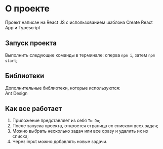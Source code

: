 # О проекте

Проект написан на React JS с использованием шаблона Create React App и Typescript

## Запуск проекта

Выполнить следующие команды в терминале: сперва ```npm i```, затем ```npm start```;   

## Библиотеки

Дополнительные библиотеки, которые используются:  
Ant Design

## Как все работает

1. Приложение представляет из себя ```To Do```;  
2. После запуска проекта, откроется страница со списком всех задач;  
3. Можно выбрать несколько задач или все сразу и удалить их из списка;  
4. Через input можно добавлять новые задачи.
